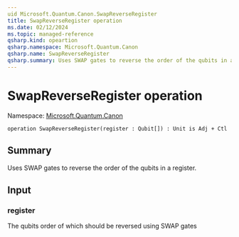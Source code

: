 ```yaml
---
uid Microsoft.Quantum.Canon.SwapReverseRegister
title: SwapReverseRegister operation
ms.date: 02/12/2024
ms.topic: managed-reference
qsharp.kind: opeartion
qsharp.namespace: Microsoft.Quantum.Canon
qsharp.name: SwapReverseRegister
qsharp.summary: Uses SWAP gates to reverse the order of the qubits in a register.
---
```


# SwapReverseRegister operation

Namespace: [Microsoft.Quantum.Canon](xref:Microsoft.Quantum.Canon)

```qsharp
operation SwapReverseRegister(register : Qubit[]) : Unit is Adj + Ctl
```

## Summary
Uses SWAP gates to reverse the order of the qubits in a register.

## Input
### register
The qubits order of which should be reversed using SWAP gates

